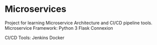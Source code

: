# Microservices

Project for learning Microservice Architecture and CI/CD pipeline tools.
Microservice Framework:
Python 3
Flask
Connexion

CI/CD Tools:
Jenkins
Docker
